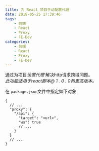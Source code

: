 ```yaml
---
title: 为 React 项目手动配置代理
date: 2018-05-25 17:39:46
tags:
    - 前端
    - React
    - Proxy
    - FE-Dev
categories:
    - 前端
    - React
    - Proxy
    - FE-Dev
---
```

通过为项目*设置代理* 解决http请求跨域问题。  
*此功能适用于react脚本@ 1 . 0 . 0和更高版本。*
<!-- more -->
在 ``package.json``文件中指定如下对象
```
{
  // ...
  "proxy": {
    "/api": {
      "target": "<url>",
      "ws": true
      // ...
    }
  }
  // ...
}
```


